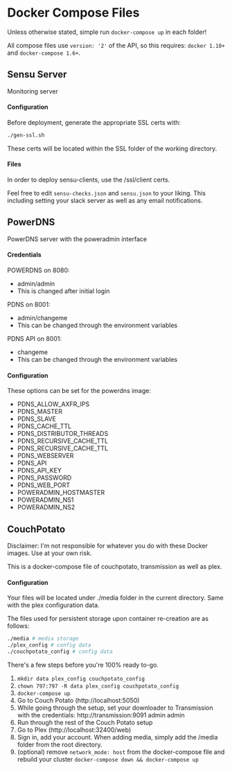 # Docker Compose Files

Unless otherwise stated, simple run `docker-compose up` in each folder!

All compose files use `version: '2'` of the API, so this requires: `docker 1.10+` and `docker-compose 1.6+`.

## Sensu Server

Monitoring server

#### Configuration

Before deployment, generate the appropriate SSL certs with:
```sh
./gen-ssl.sh
```

These certs will be located within the SSL folder of the working directory.

#### Files

In order to deploy sensu-clients, use the /ssl/client certs.

Feel free to edit `sensu-checks.json` and `sensu.json` to your liking. This including setting your slack server as well as any email notifications.

## PowerDNS

PowerDNS server with the poweradmin interface

#### Credentials

POWERDNS on 8080: 
  - admin/admin
  - This is changed after initial login

PDNS on 8001:
  - admin/changeme
  - This can be changed through the environment variables

PDNS API on 8001:
  - changeme
  - This can be changed through the environment variables

#### Configuration

These options can be set for the powerdns image:

  - PDNS_ALLOW_AXFR_IPS
  - PDNS_MASTER
  - PDNS_SLAVE
  - PDNS_CACHE_TTL
  - PDNS_DISTRIBUTOR_THREADS
  - PDNS_RECURSIVE_CACHE_TTL
  - PDNS_RECURSIVE_CACHE_TTL
  - PDNS_WEBSERVER
  - PDNS_API
  - PDNS_API_KEY
  - PDNS_PASSWORD
  - PDNS_WEB_PORT
  - POWERADMIN_HOSTMASTER
  - POWERADMIN_NS1
  - POWERADMIN_NS2


## CouchPotato

Disclaimer: I'm not responsible for whatever you do with these Docker images. Use at your own risk.

This is a docker-compose file of couchpotato, transmission as well as plex.

#### Configuration

Your files will be located under ./media folder in the current directory.
Same with the plex configuration data.

The files used for persistent storage upon container re-creation are as follows:
```sh
./media # media storage
./plex_config # config data
./couchpotato_config # config data
```

There's a few steps before you're 100% ready to-go.

  1. `mkdir data plex_config couchpotato_config`
  2. `chown 797:797 -R data plex_config couchpotato_config`
  3. `docker-compose up`
  4. Go to Couch Potato (http://localhost:5050)
  5. While going through the setup, set your downloader to Transmission with the credentials:
    http://transmission:9091
    admin
    admin
  6. Run through the rest of the Couch Potato setup
  7. Go to Plex (http://localhost:32400/web)
  8. Sign in, add your account. When adding media, simply add the /media folder from the root directory.
  9. (optional) remove `network_mode: host` from the docker-compose file and rebuild your cluster `docker-compose down && docker-compose up`
